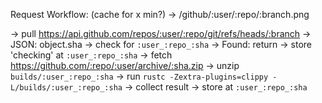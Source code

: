 Request Workflow:
  (cache for x min?)
 -> /github/:user/:repo/:branch.png

 -> pull https://api.github.com/repos/:user/:repo/git/refs/heads/:branch
   -> JSON: object.sha
 -> check for `:user_:repo_:sha`
    -> Found: return
 -> store 'checking' at `:user_:repo_:sha`
 -> fetch https://github.com/:repo/:user/archive/:sha.zip
    -> unzip `builds/:user_:repo_:sha`
    -> run `rustc -Zextra-plugins=clippy -L/builds/:user_:repo_:sha`
    -> collect result
    -> store at `:user_:repo_:sha`
